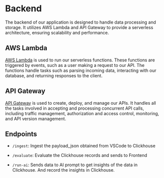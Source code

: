 # Backend

The backend of our application is designed to handle data processing and storage. 
It utilizes AWS Lambda and API Gateway to provide a serverless architecture, ensuring scalability and performance.

## AWS Lambda

[AWS Lambda](https://aws.amazon.com/lambda/) is used to run our serverless functions. These functions are triggered by events, such as a user making a request to our API. The functions handle tasks such as parsing incoming data, interacting with our database, and returning responses to the client.

## API Gateway

[API Gateway](https://aws.amazon.com/api-gateway/) is used to create, deploy, and manage our APIs. It handles all the tasks involved in accepting and processing concurrent API calls, including traffic management, authorization and access control, monitoring, and API version management.

## Endpoints

- `/ingest`: Ingest the payload_json obtained from VSCode to Clickhouse

- `/evaluate`: Evaluate the Clickhouse records and sends to Frontend

- `/run-ai`: Sends data to AI prompt to get insights of the data in Clickhouse. And record the insights in Clickhouse.
